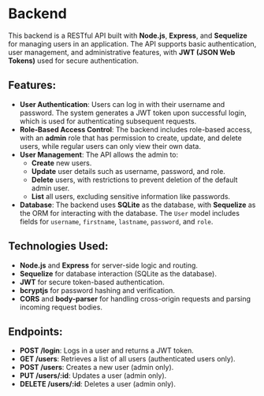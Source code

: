 # Backend

This backend is a RESTful API built with **Node.js**, **Express**, and **Sequelize** for managing users in an application. The API supports basic authentication, user management, and administrative features, with **JWT (JSON Web Tokens)** used for secure authentication.

## Features:
- **User Authentication**: Users can log in with their username and password. The system generates a JWT token upon successful login, which is used for authenticating subsequent requests.
- **Role-Based Access Control**: The backend includes role-based access, with an **admin** role that has permission to create, update, and delete users, while regular users can only view their own data.
- **User Management**: The API allows the admin to:
  - **Create** new users.
  - **Update** user details such as username, password, and role.
  - **Delete** users, with restrictions to prevent deletion of the default admin user.
  - **List** all users, excluding sensitive information like passwords.
- **Database**: The backend uses **SQLite** as the database, with **Sequelize** as the ORM for interacting with the database. The `User` model includes fields for `username`, `firstname`, `lastname`, `password`, and `role`.

## Technologies Used:
- **Node.js** and **Express** for server-side logic and routing.
- **Sequelize** for database interaction (SQLite as the database).
- **JWT** for secure token-based authentication.
- **bcryptjs** for password hashing and verification.
- **CORS** and **body-parser** for handling cross-origin requests and parsing incoming request bodies.

## Endpoints:
- **POST /login**: Logs in a user and returns a JWT token.
- **GET /users**: Retrieves a list of all users (authenticated users only).
- **POST /users**: Creates a new user (admin only).
- **PUT /users/:id**: Updates a user (admin only).
- **DELETE /users/:id**: Deletes a user (admin only).
